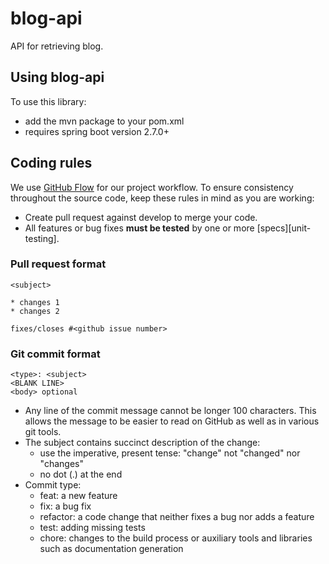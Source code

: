 # blog-api

API for retrieving blog.

## Using blog-api

To use this library:

* add the mvn package to your pom.xml
* requires spring boot version 2.7.0+

## Coding rules

We use [GitHub Flow](https://guides.github.com/introduction/flow/) for our project workflow. To ensure consistency
throughout the source code, keep these rules in mind as you are working:

* Create pull request against develop to merge your code.
* All features or bug fixes **must be tested** by one or more [specs][unit-testing].

### Pull request format

```
<subject>

* changes 1
* changes 2

fixes/closes #<github issue number>

```

### Git commit format

  ```
  <type>: <subject>
  <BLANK LINE> 
  <body> optional
  ```

* Any line of the commit message cannot be longer 100 characters. This allows the message to be easier to read on GitHub
  as well as in various git tools.
* The subject contains succinct description of the change:
    * use the imperative, present tense: "change" not "changed" nor "changes"
    * no dot (.) at the end
* Commit type:
    * feat: a new feature
    * fix: a bug fix
    * refactor: a code change that neither fixes a bug nor adds a feature
    * test: adding missing tests
    * chore: changes to the build process or auxiliary tools and libraries such as documentation generation
  


